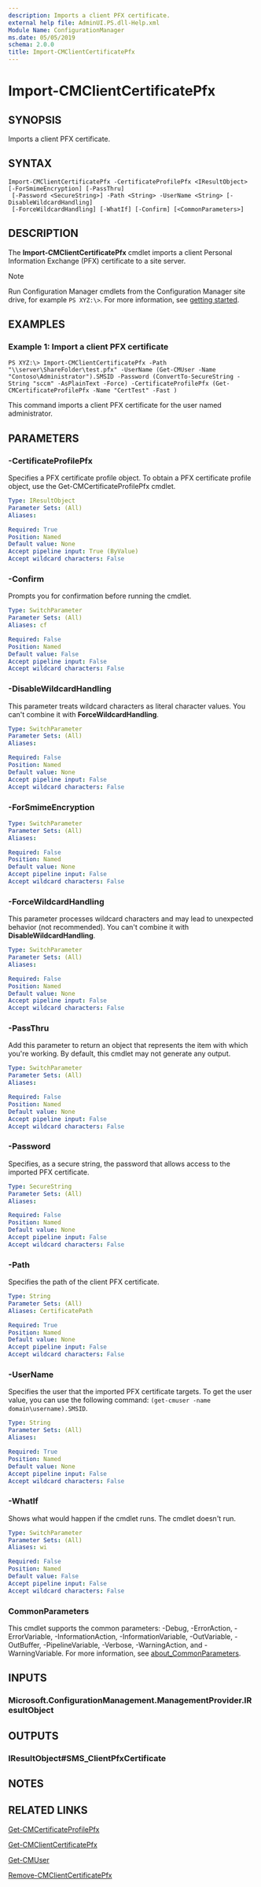 ```yaml
---
description: Imports a client PFX certificate.
external help file: AdminUI.PS.dll-Help.xml
Module Name: ConfigurationManager
ms.date: 05/05/2019
schema: 2.0.0
title: Import-CMClientCertificatePfx
---
```


# Import-CMClientCertificatePfx

## SYNOPSIS
Imports a client PFX certificate.

## SYNTAX

```
Import-CMClientCertificatePfx -CertificateProfilePfx <IResultObject> [-ForSmimeEncryption] [-PassThru]
 [-Password <SecureString>] -Path <String> -UserName <String> [-DisableWildcardHandling]
 [-ForceWildcardHandling] [-WhatIf] [-Confirm] [<CommonParameters>]
```

## DESCRIPTION
The **Import-CMClientCertificatePfx** cmdlet imports a client Personal Information Exchange (PFX) certificate to a site server.

> [!NOTE]
> Run Configuration Manager cmdlets from the Configuration Manager site drive, for example `PS XYZ:\>`. For more information, see [getting started](/powershell/sccm/overview).

## EXAMPLES

### Example 1: Import a client PFX certificate
```
PS XYZ:\> Import-CMClientCertificatePfx -Path "\\server\ShareFolder\test.pfx" -UserName (Get-CMUser -Name "Contoso\Administrator").SMSID -Password (ConvertTo-SecureString -String "sccm" -AsPlainText -Force) -CertificateProfilePfx (Get-CMCertificateProfilePfx -Name "CertTest" -Fast )
```

This command imports a client PFX certificate for the user named administrator.

## PARAMETERS

### -CertificateProfilePfx
Specifies a PFX certificate profile object.
To obtain a PFX certificate profile object, use the Get-CMCertificateProfilePfx cmdlet.

```yaml
Type: IResultObject
Parameter Sets: (All)
Aliases:

Required: True
Position: Named
Default value: None
Accept pipeline input: True (ByValue)
Accept wildcard characters: False
```

### -Confirm
Prompts you for confirmation before running the cmdlet.

```yaml
Type: SwitchParameter
Parameter Sets: (All)
Aliases: cf

Required: False
Position: Named
Default value: False
Accept pipeline input: False
Accept wildcard characters: False
```

### -DisableWildcardHandling

This parameter treats wildcard characters as literal character values. You can't combine it with **ForceWildcardHandling**.

```yaml
Type: SwitchParameter
Parameter Sets: (All)
Aliases:

Required: False
Position: Named
Default value: None
Accept pipeline input: False
Accept wildcard characters: False
```

### -ForSmimeEncryption
```yaml
Type: SwitchParameter
Parameter Sets: (All)
Aliases:

Required: False
Position: Named
Default value: None
Accept pipeline input: False
Accept wildcard characters: False
```

### -ForceWildcardHandling

This parameter processes wildcard characters and may lead to unexpected behavior (not recommended). You can't combine it with **DisableWildcardHandling**.

```yaml
Type: SwitchParameter
Parameter Sets: (All)
Aliases:

Required: False
Position: Named
Default value: None
Accept pipeline input: False
Accept wildcard characters: False
```

### -PassThru

Add this parameter to return an object that represents the item with which you're working. By default, this cmdlet may not generate any output.

```yaml
Type: SwitchParameter
Parameter Sets: (All)
Aliases:

Required: False
Position: Named
Default value: None
Accept pipeline input: False
Accept wildcard characters: False
```

### -Password
Specifies, as a secure string, the password that allows access to the imported PFX certificate.

```yaml
Type: SecureString
Parameter Sets: (All)
Aliases:

Required: False
Position: Named
Default value: None
Accept pipeline input: False
Accept wildcard characters: False
```

### -Path
Specifies the path of the client PFX certificate.

```yaml
Type: String
Parameter Sets: (All)
Aliases: CertificatePath

Required: True
Position: Named
Default value: None
Accept pipeline input: False
Accept wildcard characters: False
```

### -UserName
Specifies the user that the imported PFX certificate targets.
To get the user value, you can use the following command: `(get-cmuser -name domain\username).SMSID`.

```yaml
Type: String
Parameter Sets: (All)
Aliases:

Required: True
Position: Named
Default value: None
Accept pipeline input: False
Accept wildcard characters: False
```

### -WhatIf

Shows what would happen if the cmdlet runs. The cmdlet doesn't run.

```yaml
Type: SwitchParameter
Parameter Sets: (All)
Aliases: wi

Required: False
Position: Named
Default value: False
Accept pipeline input: False
Accept wildcard characters: False
```

### CommonParameters
This cmdlet supports the common parameters: -Debug, -ErrorAction, -ErrorVariable, -InformationAction, -InformationVariable, -OutVariable, -OutBuffer, -PipelineVariable, -Verbose, -WarningAction, and -WarningVariable. For more information, see [about_CommonParameters](http://go.microsoft.com/fwlink/?LinkID=113216).

## INPUTS

### Microsoft.ConfigurationManagement.ManagementProvider.IResultObject

## OUTPUTS

### IResultObject#SMS_ClientPfxCertificate

## NOTES

## RELATED LINKS

[Get-CMCertificateProfilePfx](Get-CMCertificateProfilePfx.md)

[Get-CMClientCertificatePfx](Get-CMClientCertificatePfx.md)

[Get-CMUser](Get-CMUser.md)

[Remove-CMClientCertificatePfx](Remove-CMClientCertificatePfx.md)
